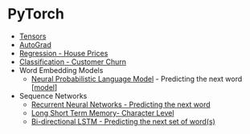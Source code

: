 # PyTorch

* [Tensors](https://github.com/keshav-b/PyTorch/blob/master/Introduction/introduction.ipynb)
* [AutoGrad](https://github.com/keshav-b/PyTorch/blob/master/Introduction/AutoGrad.ipynb)
* [Regression - House Prices ](https://github.com/keshav-b/PyTorch/blob/master/Regression/House%20Prices.ipynb)
* [Classification - Customer Churn](https://github.com/keshav-b/PyTorch/blob/master/Classification/Classification.ipynb)
* Word Embedding Models
    * [Neural Probabilistic Language Model](https://github.com/keshav-b/PyTorch/blob/master/Word%20Embedding%20Models/Neural%20Probabilistic%20Language%20Model.ipynb) - Predicting the next word [[model](https://github.com/keshav-b/PyTorch/blob/master/Word%20Embedding%20Models/model.png)]
* Sequence Networks
    * [Recurrent Neural Networks - Predicting the next word](https://github.com/keshav-b/PyTorch/blob/master/Sequence%20Models/RNN.ipynb)
    * [Long Short Term Memory- Character Level](https://github.com/keshav-b/PyTorch/blob/master/Sequence%20Models/LSTM.ipynb)
    * [Bi-directional LSTM - Predicting the next set of word(s)](https://github.com/keshav-b/PyTorch/blob/master/Sequence%20Models/Bi_LSTM.ipynb)
    
